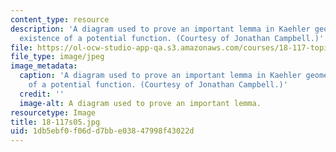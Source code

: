 ```yaml
---
content_type: resource
description: 'A diagram used to prove an important lemma in Kaehler geometry: the
  existence of a potential function. (Courtesy of Jonathan Campbell.)'
file: https://ol-ocw-studio-app-qa.s3.amazonaws.com/courses/18-117-topics-in-several-complex-variables-spring-2005/1db5ebf0f06dd7bbe03847998f43022d_18-117s05.jpg
file_type: image/jpeg
image_metadata:
  caption: 'A diagram used to prove an important lemma in Kaehler geometry: the existence
    of a potential function. (Courtesy of Jonathan Campbell.)'
  credit: ''
  image-alt: A diagram used to prove an important lemma.
resourcetype: Image
title: 18-117s05.jpg
uid: 1db5ebf0-f06d-d7bb-e038-47998f43022d
---
```

